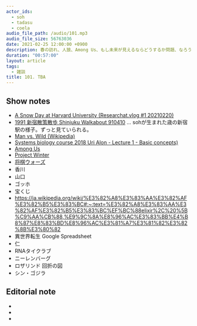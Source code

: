 ```yaml
---
actor_ids:
  - soh
  - tadasu
  - coela
audio_file_path: /audio/101.mp3
audio_file_size: 56763036
date: 2021-02-25 12:00:00 +0900
description: 春の訪れ、人狼、Among Us、もし未来が見えるならどうするか問題、なろう系小説について話しました。
duration: "00:57:00"
layout: article
tags:
  - 雑談
title: 101. TBA
---
```


## Show notes
- [A Snow Day at Harvard University (Researchat.vlog #1 20210220)](https://www.youtube.com/watch?v=iEQpqv25QuI)
- [1991 新宿散策散歩 Shinjuku Walkabout 910410](https://www.youtube.com/watch?v=xDcyg9DIceQ) ... sohが生まれた歳の新宿駅の様子。ずっと見ていられる。
- [Man vs. Wild (Wikipedia)](https://en.wikipedia.org/wiki/Man_vs._Wild)
- [Systems biology course 2018 Uri Alon - Lecture 1 - Basic concepts)](https://www.youtube.com/watch?v=N6VZeWuME_A)
- [Among Us](https://store.steampowered.com/app/945360/Among_Us/)
- [Project Winter](https://store.steampowered.com/app/774861/Project_Winter/)
- [将棋ウォーズ](https://shogiwars.heroz.jp/?locale=ja)
- 香川
- 山口
- ゴッホ
- 宝くじ
- https://ja.wikipedia.org/wiki/%E3%82%A8%E3%83%AA%E3%82%AF%E3%82%B5%E3%83%BC#:~:text=%E3%82%A8%E3%83%AA%E3%82%AF%E3%82%B5%E3%83%BC%EF%BC%88elixir%2C%20%5B%C9%AA%CB%88,%E9%9C%8A%E8%96%AC%E3%83%BB%E4%B8%87%E8%83%BD%E8%96%AC%E3%81%A7%E3%81%82%E3%82%8B%E3%80%82
- 異世界転生 Google Spreadsheet
- 仁
- RNAタイクラブ	
- ニーレンバーグ
- ロザリンド 回折の図
- シン・ゴジラ

## Editorial note
- 
- 
- 
